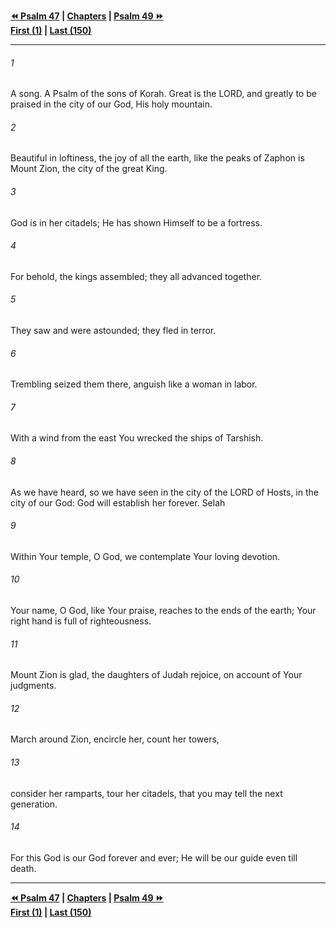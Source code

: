   
**[⏪ Psalm 47](./Psalm%2047.md) | [Chapters](./_index.md) | [Psalm 49 ⏩](./Psalm%2049.md)**  
**[First (1)](./Psalm%201.md) | [Last (150)](./Psalm%20150.md)**  
  
---  
  
###### 1  
A song. A Psalm of the sons of Korah. Great is the LORD, and greatly to be praised in the city of our God, His holy mountain.  
  
###### 2  
Beautiful in loftiness, the joy of all the earth, like the peaks of Zaphon is Mount Zion, the city of the great King.  
  
###### 3  
God is in her citadels; He has shown Himself to be a fortress.  
  
###### 4  
For behold, the kings assembled; they all advanced together.  
  
###### 5  
They saw and were astounded; they fled in terror.  
  
###### 6  
Trembling seized them there, anguish like a woman in labor.  
  
###### 7  
With a wind from the east You wrecked the ships of Tarshish.  
  
###### 8  
As we have heard, so we have seen in the city of the LORD of Hosts, in the city of our God: God will establish her forever. Selah  
  
###### 9  
Within Your temple, O God, we contemplate Your loving devotion.  
  
###### 10  
Your name, O God, like Your praise, reaches to the ends of the earth; Your right hand is full of righteousness.  
  
###### 11  
Mount Zion is glad, the daughters of Judah rejoice, on account of Your judgments.  
  
###### 12  
March around Zion, encircle her, count her towers,  
  
###### 13  
consider her ramparts, tour her citadels, that you may tell the next generation.  
  
###### 14  
For this God is our God forever and ever; He will be our guide even till death.  
  
  
---  
  
**[⏪ Psalm 47](./Psalm%2047.md) | [Chapters](./_index.md) | [Psalm 49 ⏩](./Psalm%2049.md)**  
**[First (1)](./Psalm%201.md) | [Last (150)](./Psalm%20150.md)**  
  
